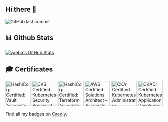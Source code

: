 ## Hi there 👋

<!--
**yaeba/yaeba** is a ✨ _special_ ✨ repository because its `README.md` (this file) appears on your GitHub profile.

Here are some ideas to get you started:

- 🔭 I’m currently working on ...
- 🌱 I’m currently learning ...
- 👯 I’m looking to collaborate on ...
- 🤔 I’m looking for help with ...
- 💬 Ask me about ...
- 📫 How to reach me: ...
- 😄 Pronouns: ...
- ⚡ Fun fact: ...
-->


![GitHub last commit](https://img.shields.io/github/last-commit/yaeba/yaeba?label=updated)

## 📊 Github Stats

[![yaeba's GitHub Stats](https://stats.xuankentay.com/api?username=yaeba&show_icons=true&theme=monokai&show=reviews,prs_merged,prs_merged_percentage)](https://github.com/yaeba/github-readme-stats)

## 🎓 Certificates

<!--START_SECTION:badges-->
<a href="https://www.credly.com/badges/052be2f5-715e-4df7-aaa0-e7f576d626cf" title="HashiCorp Certified: Vault Associate (002)"><img src="https://images.credly.com/size/80x80/images/d5bf51f3-18cd-4a7a-8031-e2e365ebb0ba/blob" alt="HashiCorp Certified: Vault Associate (002)" width="80" height="80"></a>
<a href="https://www.credly.com/badges/3428f526-34d8-48d5-a7fa-01ce27939ad5" title="CKS: Certified Kubernetes Security Specialist"><img src="https://images.credly.com/size/80x80/images/9945dfcb-1cca-4529-85e6-db1be3782210/kubernetes-security-specialist-logo2.png" alt="CKS: Certified Kubernetes Security Specialist" width="80" height="80"></a>
<a href="https://www.credly.com/badges/b91b6b34-23b7-4e84-913e-dd862173cbb1" title="HashiCorp Certified: Terraform Associate (002)"><img src="https://images.credly.com/size/80x80/images/cd038261-9d1c-4792-bc62-3a3b5bda175c/blob" alt="HashiCorp Certified: Terraform Associate (002)" width="80" height="80"></a>
<a href="https://www.credly.com/badges/f4191cd7-5409-41a7-a089-d6b177bda3d2" title="AWS Certified Solutions Architect – Associate"><img src="https://images.credly.com/size/80x80/images/0e284c3f-5164-4b21-8660-0d84737941bc/image.png" alt="AWS Certified Solutions Architect – Associate" width="80" height="80"></a>
<a href="https://www.credly.com/badges/1d6d5be2-bea5-4cf8-9bb9-de42778f1239" title="CKA: Certified Kubernetes Administrator"><img src="https://images.credly.com/size/80x80/images/8b8ed108-e77d-4396-ac59-2504583b9d54/cka_from_cncfsite__281_29.png" alt="CKA: Certified Kubernetes Administrator" width="80" height="80"></a>
<a href="https://www.credly.com/badges/598bdb78-e22c-49be-90a6-4267e907dcf8" title="CKAD: Certified Kubernetes Application Developer"><img src="https://images.credly.com/size/80x80/images/cc8adc83-1dc6-4d57-8e20-22171247e052/blob" alt="CKAD: Certified Kubernetes Application Developer" width="80" height="80"></a>
<!--END_SECTION:badges-->

Find all my badges on [Credly](https://www.credly.com/users/xuanken-tay).
